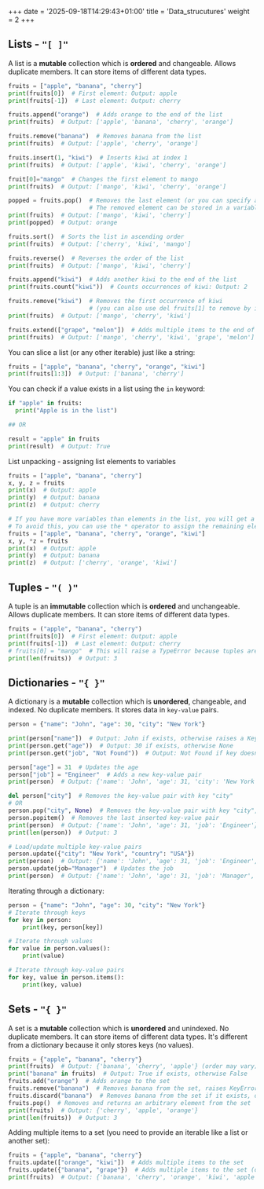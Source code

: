 +++
date = '2025-09-18T14:29:43+01:00'
title = 'Data_strucutures'
weight = 2
+++
## Lists - `"[ ]"`
A list is a **mutable** collection which is **ordered** and changeable. Allows duplicate members.
It can store items of different data types.
```python
fruits = ["apple", "banana", "cherry"]
print(fruits[0])  # First element: Output: apple
print(fruits[-1])  # Last element: Output: cherry

fruits.append("orange")  # Adds orange to the end of the list
print(fruits)  # Output: ['apple', 'banana', 'cherry', 'orange']

fruits.remove("banana")  # Removes banana from the list
print(fruits)  # Output: ['apple', 'cherry', 'orange']

fruits.insert(1, "kiwi")  # Inserts kiwi at index 1
print(fruits)  # Output: ['apple', 'kiwi', 'cherry', 'orange']

fruit[0]="mango"  # Changes the first element to mango
print(fruits)  # Output: ['mango', 'kiwi', 'cherry', 'orange']

popped = fruits.pop()  # Removes the last element (or you can specify an index)
                       # The removed element can be stored in a variable
print(fruits)  # Output: ['mango', 'kiwi', 'cherry']
print(popped)  # Output: orange

fruits.sort()  # Sorts the list in ascending order
print(fruits)  # Output: ['cherry', 'kiwi', 'mango']

fruits.reverse()  # Reverses the order of the list
print(fruits)  # Output: ['mango', 'kiwi', 'cherry']

fruits.append("kiwi")  # Adds another kiwi to the end of the list
print(fruits.count("kiwi"))  # Counts occurrences of kiwi: Output: 2

fruits.remove("kiwi")  # Removes the first occurrence of kiwi 
                       # (you can also use del fruits[1] to remove by index)
print(fruits)  # Output: ['mango', 'cherry', 'kiwi']

fruits.extend(["grape", "melon"])  # Adds multiple items to the end of the list
print(fruits)  # Output: ['mango', 'cherry', 'kiwi', 'grape', 'melon']
```
You can slice a list (or any other iterable) just like a string:
```python
fruits = ["apple", "banana", "cherry", "orange", "kiwi"]
print(fruits[1:3])  # Output: ['banana', 'cherry']
```

You can check if a value exists in a list using the `in` keyword:
```python
if "apple" in fruits:
  print("Apple is in the list")

## OR 

result = "apple" in fruits
print(result)  # Output: True

```
List unpacking - assigning list elements to variables
```python
fruits = ["apple", "banana", "cherry"]
x, y, z = fruits
print(x)  # Output: apple
print(y)  # Output: banana
print(z)  # Output: cherry

# If you have more variables than elements in the list, you will get a ValueError.
# To avoid this, you can use the * operator to assign the remaining elements to a list:
fruits = ["apple", "banana", "cherry", "orange", "kiwi"]
x, y, *z = fruits
print(x)  # Output: apple
print(y)  # Output: banana
print(z)  # Output: ['cherry', 'orange', 'kiwi']
```


## Tuples - `"( )"`
A tuple is an **immutable** collection which is **ordered** and unchangeable. Allows duplicate members.
It can store items of different data types.
```python
fruits = ("apple", "banana", "cherry")
print(fruits[0])  # First element: Output: apple
print(fruits[-1])  # Last element: Output: cherry
# fruits[0] = "mango"  # This will raise a TypeError because tuples are immutable
print(len(fruits))  # Output: 3
```

## Dictionaries - `"{ }"`
A dictionary is a **mutable** collection which is **unordered**, changeable, and indexed. No duplicate members.
It stores data in `key-value` pairs.
```python
person = {"name": "John", "age": 30, "city": "New York"}

print(person["name"])  # Output: John if exists, otherwise raises a KeyError
print(person.get("age"))  # Output: 30 if exists, otherwise None
print(person.get("job", "Not Found"))  # Output: Not Found if key doesn't exist

person["age"] = 31  # Updates the age
person["job"] = "Engineer"  # Adds a new key-value pair
print(person)  # Output: {'name': 'John', 'age': 31, 'city': 'New York', 'job': 'Engineer'}

del person["city"]  # Removes the key-value pair with key "city"
# OR
person.pop("city", None)  # Removes the key-value pair with key "city", returns None if key doesn't exist
person.popitem()  # Removes the last inserted key-value pair
print(person)  # Output: {'name': 'John', 'age': 31, 'job': 'Engineer'}
print(len(person))  # Output: 3

# Load/update multiple key-value pairs
person.update({"city": "New York", "country": "USA"})
print(person)  # Output: {'name': 'John', 'age': 31, 'job': 'Engineer', 'city': 'New York', 'country': 'USA'}
person.update(job="Manager")  # Updates the job
print(person)  # Output: {'name': 'John', 'age': 31, 'job': 'Manager', 'city': 'New York', 'country': 'USA'}
```

Iterating through a dictionary:
```python
person = {"name": "John", "age": 30, "city": "New York"}
# Iterate through keys
for key in person: 
    print(key, person[key])

# Iterate through values
for value in person.values(): 
    print(value)

# Iterate through key-value pairs
for key, value in person.items(): 
    print(key, value)
```

## Sets - `"{ }"`
A set is a **mutable** collection which is **unordered** and unindexed. No duplicate members.
It can store items of different data types. It's different from a dictionary because it only stores keys (no values).
```python
fruits = {"apple", "banana", "cherry"}
print(fruits)  # Output: {'banana', 'cherry', 'apple'} (order may vary)
print("banana" in fruits)  # Output: True if exists, otherwise False  
fruits.add("orange")  # Adds orange to the set
fruits.remove("banana")  # Removes banana from the set, raises KeyError if not found
fruits.discard("banana")  # Removes banana from the set if it exists, does nothing if not found
fruits.pop()  # Removes and returns an arbitrary element from the set
print(fruits)  # Output: {'cherry', 'apple', 'orange'}
print(len(fruits))  # Output: 3
```

Adding multiple items to a set (you need to provide an iterable like a list or another set):
```python
fruits = {"apple", "banana", "cherry"}
fruits.update(["orange", "kiwi"])  # Adds multiple items to the set 
fruits.update({"banana", "grape"})  # Adds multiple items to the set (duplicates are ignored)
print(fruits)  # Output: {'banana', 'cherry', 'orange', 'kiwi', 'apple', 'grape'}
``` 